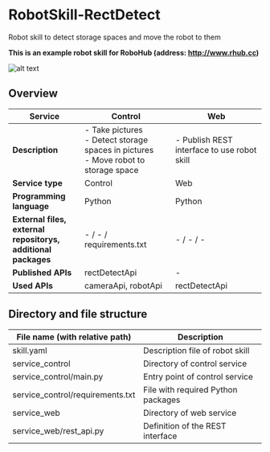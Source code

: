 # RobotSkill-RectDetect
Robot skill to detect storage spaces and move the robot to them

**This is an example robot skill for RoboHub (address: http://www.rhub.cc)**

![alt text](https://i.stack.imgur.com/5e2Mv.jpg)

## Overview

| Service  | Control  | Web  |
|---|---|---|
| **Description**  | - Take pictures<br>- Detect storage spaces in pictures<br>- Move robot to storage space | - Publish REST interface to use robot skill  |
| **Service type**  | Control  | Web  |
| **Programming language**  | Python  | Python  |
| **External files,<br>external repositorys,<br>additional packages**  | - / - / requirements.txt  | - / - / -  |
| **Published APIs**  | rectDetectApi  | -  |
| **Used APIs**  | cameraApi, robotApi  | rectDetectApi  |

## Directory and file structure

| File name (with relative path)  | Description  |
|---|---|
| skill.yaml  | Description file of robot skill  |
| service_control  | Directory of control service  |
| service_control/main.py  | Entry point of control service  |
| service_control/requirements.txt  | File with required Python packages  |
| service_web  | Directory of web service  |
| service_web/rest_api.py  | Definition of the REST interface  |
